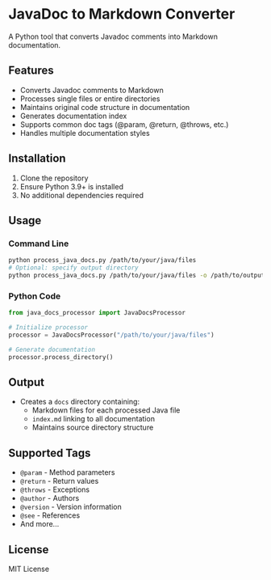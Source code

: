 # JavaDoc to Markdown Converter

A Python tool that converts Javadoc comments into Markdown documentation.

## Features

- Converts Javadoc comments to Markdown
- Processes single files or entire directories
- Maintains original code structure in documentation
- Generates documentation index
- Supports common doc tags (@param, @return, @throws, etc.)
- Handles multiple documentation styles

## Installation

1. Clone the repository
2. Ensure Python 3.9+ is installed
3. No additional dependencies required

## Usage

### Command Line

```bash
python process_java_docs.py /path/to/your/java/files
# Optional: specify output directory
python process_java_docs.py /path/to/your/java/files -o /path/to/output
```

### Python Code

```python
from java_docs_processor import JavaDocsProcessor

# Initialize processor
processor = JavaDocsProcessor("/path/to/your/java/files")

# Generate documentation
processor.process_directory()
```

## Output

- Creates a `docs` directory containing:
  - Markdown files for each processed Java file
  - `index.md` linking to all documentation
  - Maintains source directory structure

## Supported Tags

- `@param` - Method parameters
- `@return` - Return values
- `@throws` - Exceptions
- `@author` - Authors
- `@version` - Version information
- `@see` - References
- And more...

## License

MIT License